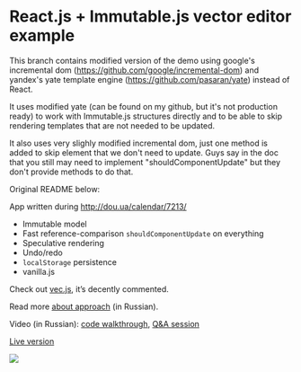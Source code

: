 # React.js + Immutable.js vector editor example

This branch contains modified version of the demo using google's incremental dom (https://github.com/google/incremental-dom) and yandex's yate template engine (https://github.com/pasaran/yate) instead of React.

It uses modified yate (can be found on my github, but it's not production ready) to work with Immutable.js structures directly and to be able to skip rendering templates that are not needed to be updated.

It also uses very slighly modified incremental dom, just one method is added to skip element that we don't need to update. Guys say in the doc that you still may need to implement "shouldComponentUpdate" but they don't provide methods to do that.

Original README below:

App written during http://dou.ua/calendar/7213/

- Immutable model
- Fast reference-comparison `shouldComponentUpdate` on everything
- Speculative rendering
- Undo/redo
- `localStorage` persistence
- vanilla.js

Check out [vec.js](https://github.com/tonsky/vec/blob/gh-pages/vec.js), it’s decently commented.

Read more [about approach](http://tonsky.me/talks/2015-codefest/) (in Russian).

Video (in Russian): [code walkthrough](http://www.youtube.com/watch?v=lDkrXTDwbJQ), [Q&A session](http://www.youtube.com/watch?v=tUtLe1VlkYc)

[Live version](http://tonsky.me/vec/)

[<img src="vec.png">](http://tonsky.me/vec/)
